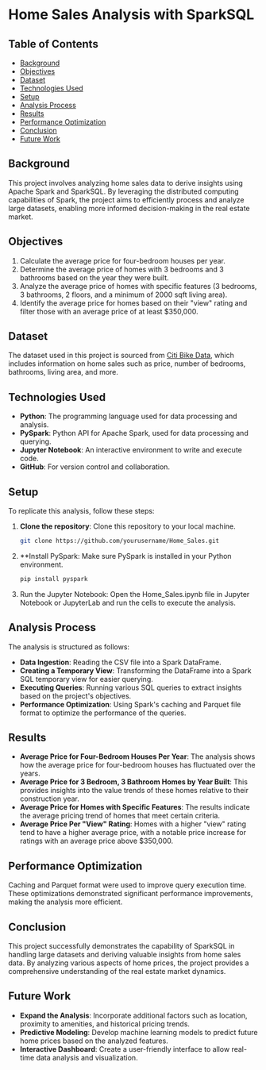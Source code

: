 # Home Sales Analysis with SparkSQL

## Table of Contents

- [Background](#background)
- [Objectives](#objectives)
- [Dataset](#dataset)
- [Technologies Used](#technologies-used)
- [Setup](#setup)
- [Analysis Process](#analysis-process)
- [Results](#results)
- [Performance Optimization](#performance-optimization)
- [Conclusion](#conclusion)
- [Future Work](#future-work)

## Background

This project involves analyzing home sales data to derive insights using Apache Spark and SparkSQL. By leveraging the distributed computing capabilities of Spark, the project aims to efficiently process and analyze large datasets, enabling more informed decision-making in the real estate market.

## Objectives

1. Calculate the average price for four-bedroom houses per year.
2. Determine the average price of homes with 3 bedrooms and 3 bathrooms based on the year they were built.
3. Analyze the average price of homes with specific features (3 bedrooms, 3 bathrooms, 2 floors, and a minimum of 2000 sqft living area).
4. Identify the average price for homes based on their "view" rating and filter those with an average price of at least $350,000.

## Dataset

The dataset used in this project is sourced from [Citi Bike Data](https://2u-data-curriculum-team.s3.amazonaws.com/dataviz-classroom/v1.2/22-big-data/home_sales_revised.csv), which includes information on home sales such as price, number of bedrooms, bathrooms, living area, and more.

## Technologies Used

- **Python**: The programming language used for data processing and analysis.
- **PySpark**: Python API for Apache Spark, used for data processing and querying.
- **Jupyter Notebook**: An interactive environment to write and execute code.
- **GitHub**: For version control and collaboration.

## Setup

To replicate this analysis, follow these steps:

1. **Clone the repository**: Clone this repository to your local machine.
   ```bash
   git clone https://github.com/yourusername/Home_Sales.git
   ```
2. **Install PySpark: Make sure PySpark is installed in your Python environment.
   ```bash
   pip install pyspark
   ```
3. Run the Jupyter Notebook: Open the Home_Sales.ipynb file in Jupyter Notebook or JupyterLab and run the cells to execute the analysis.

## Analysis Process

The analysis is structured as follows:

- **Data Ingestion**: Reading the CSV file into a Spark DataFrame.
- **Creating a Temporary View**: Transforming the DataFrame into a Spark SQL temporary view for easier querying.
- **Executing Queries**: Running various SQL queries to extract insights based on the project's objectives.
- **Performance Optimization**: Using Spark's caching and Parquet file format to optimize the performance of the queries.

## Results

- **Average Price for Four-Bedroom Houses Per Year**: The analysis shows how the average price for four-bedroom houses has fluctuated over the years.
- **Average Price for 3 Bedroom, 3 Bathroom Homes by Year Built**: This provides insights into the value trends of these homes relative to their construction year.
- **Average Price for Homes with Specific Features**: The results indicate the average pricing trend of homes that meet certain criteria.
- **Average Price Per "View" Rating**: Homes with a higher "view" rating tend to have a higher average price, with a notable price increase for ratings with an average price above $350,000.

## Performance Optimization

Caching and Parquet format were used to improve query execution time. These optimizations demonstrated significant performance improvements, making the analysis more efficient.

## Conclusion

This project successfully demonstrates the capability of SparkSQL in handling large datasets and deriving valuable insights from home sales data. By analyzing various aspects of home prices, the project provides a comprehensive understanding of the real estate market dynamics.

## Future Work

- **Expand the Analysis**: Incorporate additional factors such as location, proximity to amenities, and historical pricing trends.
- **Predictive Modeling**: Develop machine learning models to predict future home prices based on the analyzed features.
- **Interactive Dashboard**: Create a user-friendly interface to allow real-time data analysis and visualization.
